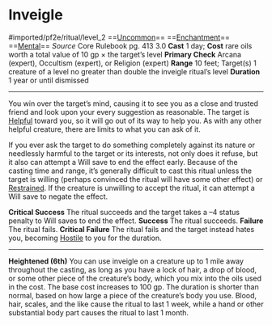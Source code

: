 # Inveigle
#imported/pf2e/ritual/level_2
==[Uncommon](uncommon.md)== ==[Enchantment](enchantment.md)== ==[Mental](mental.md)==
*Source* Core Rulebook pg. 413 3.0
**Cast** 1 day; **Cost** rare oils worth a total value of 10 gp × the target’s level
**Primary Check** Arcana (expert), Occultism (expert), or Religion (expert)
**Range** 10 feet; Target(s) 1 creature of a level no greater than double the inveigle ritual’s level
**Duration** 1 year or until dismissed

---
You win over the target’s mind, causing it to see you as a close and trusted friend and look upon your every suggestion as reasonable. The target is [Helpful](../../../Conditions/Helpful.md) toward you, so it will go out of its way to help you. As with any other helpful creature, there are limits to what you can ask of it.

If you ever ask the target to do something completely against its nature or needlessly harmful to the target or its interests, not only does it refuse, but it also can attempt a Will save to end the effect early. Because of the casting time and range, it’s generally difficult to cast this ritual unless the target is willing (perhaps convinced the ritual will have some other effect) or [Restrained](../../../Conditions/Restrained.md). If the creature is unwilling to accept the ritual, it can attempt a Will save to negate the effect.

**Critical Success** The ritual succeeds and the target takes a –4 status penalty to Will saves to end the effect.
**Success** The ritual succeeds.
**Failure** The ritual fails.
**Critical Failure** The ritual fails and the target instead hates you, becoming [Hostile](../../../Conditions/Hostile.md) to you for the duration.

<hr>

**Heightened (6th)** You can use inveigle on a creature up to 1 mile away throughout the casting, as long as you have a lock of hair, a drop of blood, or some other piece of the creature’s body, which you mix into the oils used in the cost. The base cost increases to 100 gp. The duration is shorter than normal, based on how large a piece of the creature’s body you use. Blood, hair, scales, and the like cause the ritual to last 1 week, while a hand or other substantial body part causes the ritual to last 1 month.